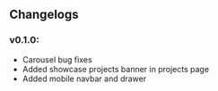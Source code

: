 ## Changelogs

### **v0.1.0**:

- Carousel bug fixes
- Added showcase projects banner in projects page
- Added mobile navbar and drawer
